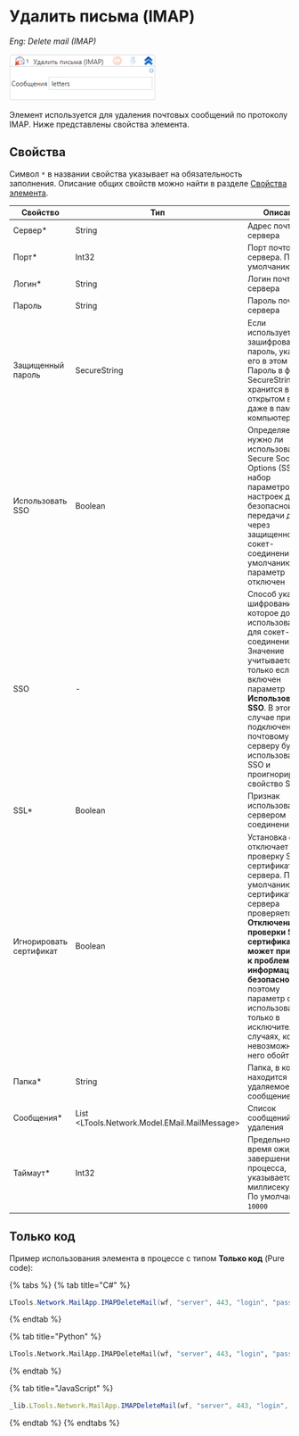 # Удалить письма (IMAP)

*Eng: Delete mail (IMAP)*

![](<../../../.gitbook/assets1/delete-mail.png>)

Элемент используется для удаления почтовых сообщений по протоколу IMAP. Ниже представлены свойства элемента.

## Свойства
Символ `*` в названии свойства указывает на обязательность заполнения. Описание общих свойств можно найти в разделе [Свойства элемента](https://docs.primo-rpa.ru/primo-rpa/primo-studio/process/elements#svoistva-elementa).

| Свойство                    | Тип                                                                       | Описание                                               |
| --------------------------- | ------------------------------------------------------------------------- | ------------------------------------------------------ |                     
| Сервер\*                    | String        | Адрес почтового сервера   |
| Порт\*                      | Int32         | Порт почтового сервера. По умолчанию `993` |
| Логин\*                     | String        | Логин почтового сервера   |
| Пароль                      | String        | Пароль почтового сервера  |
| Защищенный пароль           | SecureString  | Если используется зашифрованный пароль, укажите его в этом поле. Пароль в формате SecureString не хранится в открытом виде даже в памяти компьютера.  |
| Использовать SSO            | Boolean       | Определяет, нужно ли использовать Secure Socket Options (SSO) - набор параметров и настроек для безопасной передачи данных через защищенное сокет-соединение. По умолчанию параметр отключен |                                                        
| SSO                         | -             | Способ указания шифрования, которое должно использоваться для сокет-соединения. Значение учитывается, только если включен параметр **Использовать SSO**. В этом случае при подключении к почтовому серверу будет использовано SSO и проигнорировано свойство SSL |
| SSL\*                       | Boolean       | Признак использования сервером соединения SSL  |
| Игнорировать сертификат     | Boolean       | Установка флага отключает проверку SSL-сертификата сервера. По умолчанию сертификат сервера проверяется. **Отключение проверки SSL-сертификата может привести к проблемам информационной безопасности (!)**, поэтому параметр следует использовать только в исключительных случаях, когда невозможно без него обойтись  |
| Папка\*                     | String        | Папка, в которой находится удаляемое сообщение  |
| Сообщения\*   |List <LTools.Network.Model.EMail.MailMessage>        | Список сообщений для удаления|
| Таймаут\*                   | Int32         | Предельное время ожидания завершения процесса, указывается в миллисекундах. По умолчанию `10000` |

## Только код

Пример использования элемента в процессе с типом **Только код** (Pure code):

{% tabs %}
{% tab title="C#" %}
```csharp
LTools.Network.MailApp.IMAPDeleteMail(wf, "server", 443, "login", "password", "inbox", "messageId", 10000);
```
{% endtab %}

{% tab title="Python" %}
```python
LTools.Network.MailApp.IMAPDeleteMail(wf, "server", 443, "login", "password", "inbox", "messageId", 10000)
```
{% endtab %}

{% tab title="JavaScript" %}
```javascript
_lib.LTools.Network.MailApp.IMAPDeleteMail(wf, "server", 443, "login", "password", "inbox", "messageId", 10000);
```
{% endtab %}
{% endtabs %}



